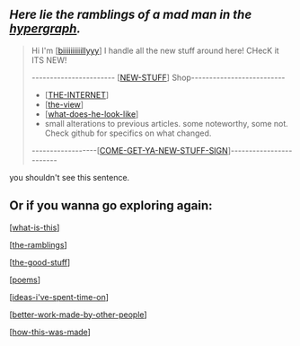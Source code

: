 
## *Here lie the ramblings of a mad man in the [hypergraph](https://medium.com/syncedreview/stephen-wolfram-the-path-to-a-fundamental-theory-of-physics-may-begin-with-a-hypergraph-c1fd124b6e62).*

> Hi I'm [[biiiiiiiiiillyyy]] I handle all the new stuff around here! CHecK it ITS NEW!
> 
> ----------------------- [[NEW-STUFF]] Shop--------------------------
> - [[THE-INTERNET]]
> - [[the-view]]
> - [[what-does-he-look-like]]
> - small alterations to previous articles. some noteworthy, some not. Check github for specifics on what changed.
> 
> ------------------[[COME-GET-YA-NEW-STUFF-SIGN]]------------------------

you shouldn't see this sentence.

## Or if you wanna go exploring again:

[[what-is-this]]

[[the-ramblings]]

[[the-good-stuff]]

[[poems]]

[[ideas-i've-spent-time-on]]

[[better-work-made-by-other-people]]

[[how-this-was-made]]

[//begin]: # "Autogenerated link references for markdown compatibility"
[biiiiiiiiiillyyy]: meta/biiiiiiiiiillyyy "biiiiiiiiiillyyy"
[NEW-STUFF]: NEW-STUFF "NEW-STUFF"
[THE-INTERNET]: nodes/THE-INTERNET "THE-INTERNET"
[the-view]: nodes/the-view "the-view"
[what-does-he-look-like]: nodes/what-does-he-look-like "what-does-he-look-like"
[COME-GET-YA-NEW-STUFF-SIGN]: COME-GET-YA-NEW-STUFF-SIGN "COME-GET-YA-NEW-STUFF-SIGN"
[what-is-this]: nodes/what-is-this "what-is-this"
[the-ramblings]: nodes/the-ramblings "the-ramblings"
[the-good-stuff]: main/the-good-stuff "the-good-stuff"
[poems]: main/poems "poems"
[ideas-i've-spent-time-on]: main/ideas-i've-spent-time-on "ideas-i've-spent-time-on"
[better-work-made-by-other-people]: main/better-work-made-by-other-people "better-work-made-by-other-people"
[how-this-was-made]: main/how-this-was-made "how-this-was-made"
[//end]: # "Autogenerated link references"